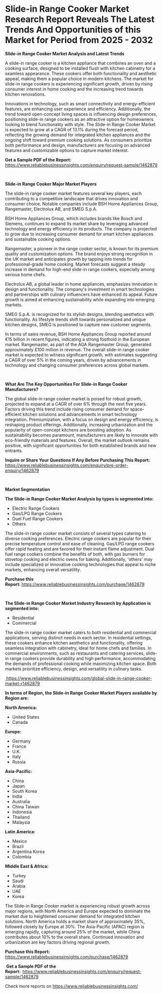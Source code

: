 <p><h1>Slide-in Range Cooker Market Research Report Reveals The Latest Trends And Opportunities of this Market for Period from 2025 - 2032</h1></p><p><strong>Slide-in Range Cooker Market Analysis and Latest Trends</strong></p>
<p><p>A slide-in range cooker is a kitchen appliance that combines an oven and a cooking surface, designed to be installed flush with kitchen cabinetry for a seamless appearance. These cookers offer both functionality and aesthetic appeal, making them a popular choice in modern kitchens. The market for slide-in range cookers is experiencing significant growth, driven by rising consumer interest in home cooking and the increasing trend towards kitchen renovations. </p><p>Innovations in technology, such as smart connectivity and energy-efficient features, are enhancing user experience and efficiency. Additionally, the trend toward open-concept living spaces is influencing design preferences, positioning slide-in range cookers as an attractive option for homeowners looking to blend functionality with style. The Slide-in Range Cooker Market is expected to grow at a CAGR of 13.1% during the forecast period, reflecting the growing demand for integrated kitchen appliances and the ongoing shift toward premium cooking solutions. As consumers prioritize both performance and design, manufacturers are focusing on advanced features and customizable options to capture market interest.</p></p>
<p><strong>Get a Sample PDF of the Report:&nbsp;</strong> <a href="https://www.reliablebusinessinsights.com/enquiry/request-sample/1462879?utm_campaign=3148&utm_medium=2&utm_source=Github&utm_content=ia&utm_term=05042025&utm_id=slide-in-range-cooker">https://www.reliablebusinessinsights.com/enquiry/request-sample/1462879</a></p>
<p>&nbsp;</p>
<p><strong>Slide-in Range Cooker Major Market Players</strong></p>
<p><p>The slide-in range cooker market features several key players, each contributing to a competitive landscape that drives innovation and consumer choice. Notable companies include BSH Home Appliances Group, Rangemaster, Electrolux AB, and SMEG S.p.A.</p><p>BSH Home Appliances Group, which includes brands like Bosch and Siemens, continues to expand its market share by leveraging advanced technology and energy efficiency in its products. The company is projected to grow due to increasing consumer demand for smart kitchen appliances and sustainable cooking options.</p><p>Rangemaster, a pioneer in the range cooker sector, is known for its premium quality and customization options. The brand enjoys strong recognition in the UK market and anticipates growth by tapping into trends for professional-grade home cooking. Market forecasts suggest a steady increase in demand for high-end slide-in range cookers, especially among serious home chefs.</p><p>Electrolux AB, a global leader in home appliances, emphasizes innovation in design and functionality. The company's investment in smart technologies and partnerships with culinary influencers have enhanced its appeal. Future growth is aimed at enhancing sustainability while expanding into emerging markets.</p><p>SMEG S.p.A. is recognized for its stylish designs, blending aesthetics with functionality. As lifestyle trends shift towards personalized and unique kitchen designs, SMEG is positioned to capture new customer segments.</p><p>In terms of sales revenue, BSH Home Appliances Group reported around €15 billion in recent figures, indicating a strong foothold in the European market. Rangemaster, as part of the AGA Rangemaster Group, generated approximately £100 million in revenue. The overall slide-in range cooker market is expected to witness significant growth, with estimates suggesting a CAGR of over 5% in the coming years, driven by advancements in technology and changing consumer preferences across global markets.</p></p>
<p>&nbsp;</p>
<p><strong>What Are The Key Opportunities For Slide-in Range Cooker Manufacturers?</strong></p>
<p><p>The global slide-in range cooker market is poised for robust growth, projected to expand at a CAGR of over 6% through the next five years. Factors driving this trend include rising consumer demand for space-efficient kitchen solutions and advancements in smart technology integration. Premiumization, with a focus on design and energy efficiency, is reshaping product offerings. Additionally, increasing urbanization and the popularity of open-concept kitchens are boosting adoption. As sustainability becomes paramount, manufacturers are likely to innovate with eco-friendly materials and features. Overall, the market outlook remains positive, with significant opportunities for both established brands and new entrants.</p></p>
<p><strong>Inquire or Share Your Questions If Any Before Purchasing This Report:</strong> <a href="https://www.reliablebusinessinsights.com/enquiry/pre-order-enquiry/1462879?utm_campaign=3148&utm_medium=2&utm_source=Github&utm_content=ia&utm_term=05042025&utm_id=slide-in-range-cooker">https://www.reliablebusinessinsights.com/enquiry/pre-order-enquiry/1462879</a></p>
<p>&nbsp;</p>
<p><strong>Market Segmentation</strong></p>
<p><strong>The Slide-in Range Cooker Market Analysis by types is segmented into:</strong></p>
<p><ul><li>Electric Range Cookers</li><li>Gas/LPG Range Cookers</li><li>Duel Fuel Range Cookers</li><li>Others</li></ul></p>
<p><p>The slide-in range cooker market consists of several types catering to diverse cooking preferences. Electric range cookers are popular for their precise temperature control and ease of cleaning. Gas/LPG range cookers offer rapid heating and are favored for their instant flame adjustment. Dual fuel range cookers combine the benefits of both, with gas burners for stovetop cooking and electric ovens for baking. Additionally, 'others' may include specialized or innovative cooking technologies that appeal to niche markets, enhancing overall versatility.</p></p>
<p><strong>Purchase this Report:&nbsp;</strong><a href="https://www.reliablebusinessinsights.com/purchase/1462879?utm_campaign=3148&utm_medium=2&utm_source=Github&utm_content=ia&utm_term=05042025&utm_id=slide-in-range-cooker">https://www.reliablebusinessinsights.com/purchase/1462879</a></p>
<p>&nbsp;</p>
<p><strong>The Slide-in Range Cooker Market Industry Research by Application is segmented into:</strong></p>
<p><ul><li>Residential</li><li>Commercial</li></ul></p>
<p><p>The slide-in range cooker market caters to both residential and commercial applications, serving distinct needs in each sector. In residential settings, these cookers enhance kitchen aesthetics and functionality, offering seamless integration with cabinetry, ideal for home chefs and families. In commercial environments, such as restaurants and catering services, slide-in range cookers provide durability and high performance, accommodating the demands of professional cooking while maximizing kitchen space. Both markets prioritize efficiency, design, and versatility in culinary tasks.</p></p>
<p><a href="https://www.reliablebusinessinsights.com/global-slide-in-range-cooker-market-r1462879?utm_campaign=3148&utm_medium=2&utm_source=Github&utm_content=ia&utm_term=05042025&utm_id=slide-in-range-cooker">&nbsp;https://www.reliablebusinessinsights.com/global-slide-in-range-cooker-market-r1462879</a></p>
<p><strong>In terms of Region, the Slide-in Range Cooker Market Players available by Region are:</strong></p>
<p>
    <p> <strong> North America: </strong>
        <ul>
            <li>United States</li>
            <li>Canada</li>
        </ul>
        </p> 
    <p> <strong> Europe: </strong>
        <ul>
            <li>Germany</li>
            <li>France</li>
            <li>U.K.</li>
            <li>Italy</li>
            <li>Russia</li>
        </ul>
        </p> 
    <p> <strong> Asia-Pacific: </strong>
        <ul>
            <li>China</li>
            <li>Japan</li>
            <li>South Korea</li>
            <li>India</li>
            <li>Australia</li>
            <li>China Taiwan</li>
            <li>Indonesia</li>
            <li>Thailand</li>
            <li>Malaysia</li>
        </ul>
        </p> 
    <p> <strong> Latin America: </strong>
        <ul>
            <li>Mexico</li>
            <li>Brazil</li>
            <li>Argentina Korea</li>
            <li>Colombia</li>
        </ul>
        </p> 
    <p> <strong> Middle East & Africa: </strong>
        <ul>
            <li>Turkey</li>
            <li>Saudi</li>
            <li>Arabia</li>
            <li>UAE</li>
            <li>Korea</li>
        </ul>
    </p>
    </p>
<p><p>The Slide-in Range Cooker market is experiencing robust growth across major regions, with North America and Europe expected to dominate the market due to heightened consumer demand for integrated kitchen solutions. North America holds a market share of approximately 35%, followed closely by Europe at 30%. The Asia-Pacific (APAC) region is emerging rapidly, capturing around 25% of the market, while China contributes about 10% to the overall share. Continued innovation and urbanization are key factors driving regional growth.</p></p>
<p><strong>Purchase this Report: </strong><a href="https://www.reliablebusinessinsights.com/purchase/1462879?utm_campaign=3148&utm_medium=2&utm_source=Github&utm_content=ia&utm_term=05042025&utm_id=slide-in-range-cooker">https://www.reliablebusinessinsights.com/purchase/1462879</a></p>
<p>&nbsp;<strong>Get a Sample PDF of the Report:&nbsp;&nbsp;</strong><a href="https://www.reliablebusinessinsights.com/enquiry/request-sample/1462879?utm_campaign=3148&utm_medium=2&utm_source=Github&utm_content=ia&utm_term=05042025&utm_id=slide-in-range-cooker">https://www.reliablebusinessinsights.com/enquiry/request-sample/1462879</a></p>
<p><strong></strong></p>
<p>Check more reports on <a href="https://www.reliablebusinessinsights.com/?utm_campaign=3148&utm_medium=2&utm_source=Github&utm_content=ia&utm_term=05042025&utm_id=slide-in-range-cooker">https://www.reliablebusinessinsights.com/</a></p>